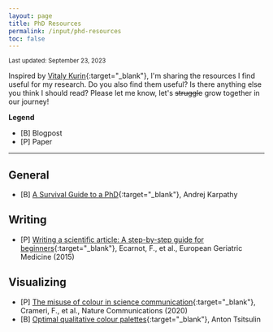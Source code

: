 ```yaml
---
layout: page
title: PhD Resources
permalink: /input/phd-resources
toc: false
---
```


<small>Last updated: September 23, 2023</small>

Inspired by [Vitaly Kurin](https://yobibyte.github.io/pages/productive-grad-school.html#productive-grad-school){:target="_blank"}, I'm sharing the resources I find useful for my research. Do you also find them useful? Is there anything else you think I should read? Please let me know, let's <s>struggle</s> grow together in our journey!

**Legend**
* [B] Blogpost
* [P] Paper

---

## General
* [B] [A Survival Guide to a PhD](https://karpathy.github.io/2016/09/07/phd/){:target="_blank"}, Andrej Karpathy 

## Writing
* [P] [Writing a scientific article: A step-by-step guide for beginners](https://www.sciencedirect.com/science/article/pii/S1878764915001606#bib0080){:target="_blank"}, Ecarnot, F., et al., European Geriatric Medicine (2015)

## Visualizing
* [P] [The misuse of colour in science communication](https://www.nature.com/articles/s41467-020-19160-7){:target="_blank"}, Crameri, F., et al., Nature Communications (2020)
* [B] [Optimal qualitative colour palettes](http://tsitsul.in/blog/coloropt/){:target="_blank"}, Anton Tsitsulin